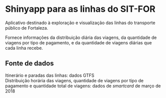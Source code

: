 # Shinyapp para as linhas do SIT-FOR

Aplicativo destinado à exploração e visualização das linhas do transporte público de Fortaleza.

Fornece informações da distribuição diária das viagens, da quantidade de viagens por tipo de pagamento, e da quantidade de viagens diárias que cada linha recebe.

## Fonte de dados

Itinerário e paradas das linhas: dados GTFS  
Distribuição horária das viagens, quantidade de viagens por tipo de pagamento e quantidade total de viagens: dados de *smartcard* de março de 2018